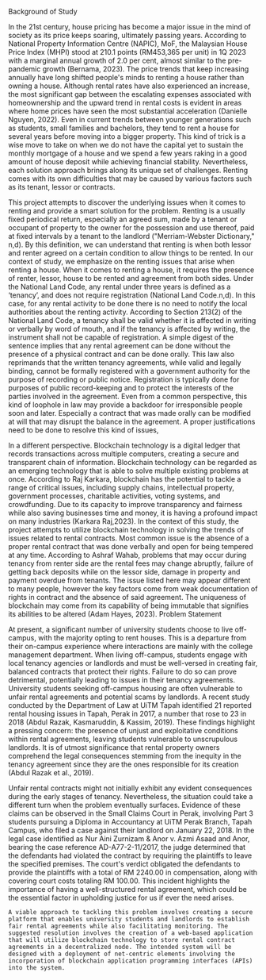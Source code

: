 Background of Study

In the 21st century, house pricing has become a major issue in the mind of society as its price keeps soaring, ultimately passing years. According to National Property Information Centre (NAPIC), MoF, the Malaysian House Price Index (MHPI) stood at 210.1 points (RM453,365 per unit) in 1Q 2023 with a marginal annual growth of 2.0 per cent, almost similar to the pre-pandemic growth (Bernama, 2023). The price trends that keep increasing annually have long shifted people's minds to renting a house rather than owning a house. Although rental rates have also experienced an increase, the most significant gap between the escalating expenses associated with homeownership and the upward trend in rental costs is evident in areas where home prices have seen the most substantial acceleration (Danielle Nguyen, 2022). Even in current trends between younger generations such as students, small families and bachelors, they tend to rent a house for several years before moving into a bigger property. This kind of trick is a wise move to take on when we do not have  the capital yet to sustain the monthly mortgage of a house and we spend a few years raking in a good amount of house deposit while achieving financial stability.  Nevertheless, each solution approach brings along its unique set of challenges. Renting comes with its own difficulties that may be caused by various factors  such as its tenant, lessor or contracts.



This project attempts to discover the underlying issues when it comes to renting and provide a smart solution for the problem. Renting is a usually fixed periodical return, especially an agreed sum, made by a tenant or occupant of property to the owner for the possession and use thereof, paid at fixed intervals by a tenant to the landlord ("Merriam-Webster Dictionary," n,d). By this definition, we can understand that renting is when both lessor and renter agreed on a certain condition to allow things to be rented. In our context of study, we emphasize on the renting issues that arise when renting a house. When it comes to renting a house, it requires the presence of renter, lessor, house to be rented and agreement from both sides.  Under the National Land Code, any rental under three years is defined as a ‘tenancy’, and does not require registration (National Land Code.n,d). In this case, for any rental activity to be done there is no need to notify the local authorities about the renting activity. According to Section 213(2) of the National Land Code, a tenancy shall be valid whether it is affected in writing or verbally by word of mouth, and if the tenancy is affected by writing, the instrument shall not be capable of registration. A simple digest of the sentence implies that any rental agreement can be done without the presence of a physical contract and can be done orally. This law also reprimands that the written tenancy agreements, while valid and legally binding, cannot be formally registered with a government authority for the purpose of recording or public notice. Registration is typically done for purposes of public record-keeping and to protect the interests of the parties involved in the agreement. Even from a common perspective, this kind of loophole in law may provide a backdoor for irresponsible people soon and later. Especially a contract that was made orally can be modified at will that may disrupt the balance in the agreement. A proper justifications need to be done to resolve this kind of issues,




In a different perspective. Blockchain technology is a digital ledger that records transactions across multiple computers, creating a secure and transparent chain of information. Blockchain technology can be regarded as an emerging technology that is able to solve multiple existing problems at once. According to Raj Karkara, blockchain has the potential to tackle a range of critical issues, including supply chains, intellectual property, government processes, charitable activities, voting systems, and crowdfunding. Due to its capacity to improve transparency and fairness while also saving businesses time and money, it is having a profound impact on many industries (Karkara Raj,2023). In the context of this study, the project attempts to utilize blockchain technology in solving the trends of issues related to rental contracts. Most common issue is the absence of a proper rental contract that was done verbally and open for being tempered at any time. According to Ashraf Wahab, problems that may occur during tenancy from renter side are the rental fees may change abruptly, failure of getting back deposits while  on the lessor side, damage in property and payment overdue from tenants. The issue listed here may appear different to many people, however the key factors come from weak documentation of rights in contract and the absence of said agreement. The uniqueness of blockchain may come from its capability of being immutable that signifies its abilities to be altered (Adam Hayes, 2023). 
Problem Statement

At present, a significant number of university students choose to live off-campus, with the majority opting to rent houses. This is a departure from their on-campus experience where interactions are mainly with the college management department. When living off-campus, students engage with local tenancy agencies or landlords and must be well-versed in creating fair, balanced contracts that protect their rights. Failure to do so can prove detrimental, potentially leading to issues in their tenancy agreements. University students seeking off-campus housing are often vulnerable to unfair rental agreements and potential scams by landlords. A recent study conducted by the Department of Law at UiTM Tapah identified 21 reported rental housing issues in Tapah, Perak in 2017, a number that rose to 23 in 2018 (Abdul Razak, Kasmaruddin, & Kassim, 2019). These findings highlight a pressing concern: the presence of unjust and exploitative conditions within rental agreements, leaving students vulnerable to unscrupulous landlords. It is of utmost significance that rental property owners comprehend the legal consequences stemming from the inequity in the tenancy agreement since they are the ones responsible for its creation (Abdul Razak et al., 2019). 

Unfair rental contracts might not initially exhibit any evident consequences during the early stages of tenancy. Nevertheless, the situation could take a different turn when the problem eventually surfaces. Evidence of these claims can be observed in the Small Claims Court in Perak, involving Part 3 students pursuing a Diploma in Accountancy at UiTM Perak Branch, Tapah Campus, who filed a case against their landlord on January 22, 2018. In the legal case identified as Nur Aini Zurnizam & Anor v. Azmi Asaad and Anor, bearing the case reference AD-A77-2-11/2017, the judge determined that the defendants had violated the contract by requiring the plaintiffs to leave the specified premises. The court's verdict obligated the defendants to provide the plaintiffs with a total of RM 2240.00 in compensation, along with covering court costs totaling RM 100.00. This incident highlights the importance of having a well-structured rental agreement, which could be the essential factor in upholding justice for us if ever the need arises.

	A viable approach to tackling this problem involves creating a secure platform that enables university students and landlords to establish fair rental agreements while also facilitating monitoring. The suggested resolution involves the creation of a web-based application that will utilize blockchain technology to store rental contract agreements in a decentralized node. The intended system will be designed with a deployment of net-centric elements involving the incorporation of blockchain application programming interfaces (APIs) into the system.
